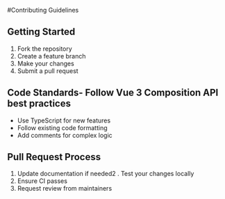 #Contributing Guidelines

## Getting Started

1. Fork the repository
2. Create a feature branch
3. Make your changes
4. Submit a pull request

## Code Standards- Follow Vue 3 Composition API best practices

- Use TypeScript for new features
- Follow existing code formatting
- Add comments for complex logic

## Pull Request Process

1. Update documentation if needed2
   . Test your changes locally
2. Ensure CI passes
3. Request review from maintainers
